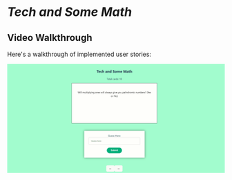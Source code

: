# *Tech and Some Math*

## Video Walkthrough

Here's a walkthrough of implemented user stories:

![](https://github.com/gs0930/Flashcards_2/blob/master/flashcards_pt2/project3.gif)


